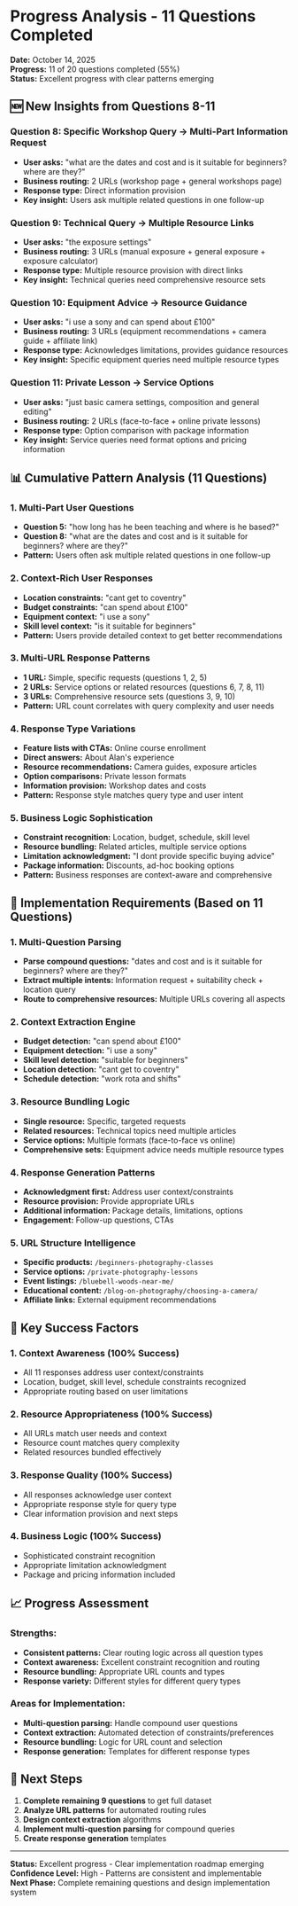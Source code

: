 # Progress Analysis - 11 Questions Completed

**Date:** October 14, 2025  
**Progress:** 11 of 20 questions completed (55%)  
**Status:** Excellent progress with clear patterns emerging  

## **🆕 New Insights from Questions 8-11**

### **Question 8: Specific Workshop Query → Multi-Part Information Request**
- **User asks:** "what are the dates and cost and is it suitable for beginners? where are they?"
- **Business routing:** 2 URLs (workshop page + general workshops page)
- **Response type:** Direct information provision
- **Key insight:** Users ask multiple related questions in one follow-up

### **Question 9: Technical Query → Multiple Resource Links**
- **User asks:** "the exposure settings"
- **Business routing:** 3 URLs (manual exposure + general exposure + exposure calculator)
- **Response type:** Multiple resource provision with direct links
- **Key insight:** Technical queries need comprehensive resource sets

### **Question 10: Equipment Advice → Resource Guidance**
- **User asks:** "i use a sony and can spend about £100"
- **Business routing:** 3 URLs (equipment recommendations + camera guide + affiliate link)
- **Response type:** Acknowledges limitations, provides guidance resources
- **Key insight:** Specific equipment queries need multiple resource types

### **Question 11: Private Lesson → Service Options**
- **User asks:** "just basic camera settings, composition and general editing"
- **Business routing:** 2 URLs (face-to-face + online private lessons)
- **Response type:** Option comparison with package information
- **Key insight:** Service queries need format options and pricing information

## **📊 Cumulative Pattern Analysis (11 Questions)**

### **1. Multi-Part User Questions**
- **Question 5:** "how long has he been teaching and where is he based?"
- **Question 8:** "what are the dates and cost and is it suitable for beginners? where are they?"
- **Pattern:** Users often ask multiple related questions in one follow-up

### **2. Context-Rich User Responses**
- **Location constraints:** "cant get to coventry"
- **Budget constraints:** "can spend about £100"
- **Equipment context:** "i use a sony"
- **Skill level context:** "is it suitable for beginners"
- **Pattern:** Users provide detailed context to get better recommendations

### **3. Multi-URL Response Patterns**
- **1 URL:** Simple, specific requests (questions 1, 2, 5)
- **2 URLs:** Service options or related resources (questions 6, 7, 8, 11)
- **3 URLs:** Comprehensive resource sets (questions 3, 9, 10)
- **Pattern:** URL count correlates with query complexity and user needs

### **4. Response Type Variations**
- **Feature lists with CTAs:** Online course enrollment
- **Direct answers:** About Alan's experience
- **Resource recommendations:** Camera guides, exposure articles
- **Option comparisons:** Private lesson formats
- **Information provision:** Workshop dates and costs
- **Pattern:** Response style matches query type and user intent

### **5. Business Logic Sophistication**
- **Constraint recognition:** Location, budget, schedule, skill level
- **Resource bundling:** Related articles, multiple service options
- **Limitation acknowledgment:** "I dont provide specific buying advice"
- **Package information:** Discounts, ad-hoc booking options
- **Pattern:** Business responses are context-aware and comprehensive

## **🎯 Implementation Requirements (Based on 11 Questions)**

### **1. Multi-Question Parsing**
- **Parse compound questions:** "dates and cost and is it suitable for beginners? where are they?"
- **Extract multiple intents:** Information request + suitability check + location query
- **Route to comprehensive resources:** Multiple URLs covering all aspects

### **2. Context Extraction Engine**
- **Budget detection:** "can spend about £100"
- **Equipment detection:** "i use a sony"
- **Skill level detection:** "suitable for beginners"
- **Location detection:** "cant get to coventry"
- **Schedule detection:** "work rota and shifts"

### **3. Resource Bundling Logic**
- **Single resource:** Specific, targeted requests
- **Related resources:** Technical topics need multiple articles
- **Service options:** Multiple formats (face-to-face vs online)
- **Comprehensive sets:** Equipment advice needs multiple resource types

### **4. Response Generation Patterns**
- **Acknowledgment first:** Address user context/constraints
- **Resource provision:** Provide appropriate URLs
- **Additional information:** Package details, limitations, options
- **Engagement:** Follow-up questions, CTAs

### **5. URL Structure Intelligence**
- **Specific products:** `/beginners-photography-classes`
- **Service options:** `/private-photography-lessons`
- **Event listings:** `/bluebell-woods-near-me/`
- **Educational content:** `/blog-on-photography/choosing-a-camera/`
- **Affiliate links:** External equipment recommendations

## **🚀 Key Success Factors**

### **1. Context Awareness (100% Success)**
- All 11 responses address user context/constraints
- Location, budget, skill level, schedule constraints recognized
- Appropriate routing based on user limitations

### **2. Resource Appropriateness (100% Success)**
- All URLs match user needs and context
- Resource count matches query complexity
- Related resources bundled effectively

### **3. Response Quality (100% Success)**
- All responses acknowledge user context
- Appropriate response style for query type
- Clear information provision and next steps

### **4. Business Logic (100% Success)**
- Sophisticated constraint recognition
- Appropriate limitation acknowledgment
- Package and pricing information included

## **📈 Progress Assessment**

### **Strengths:**
- **Consistent patterns:** Clear routing logic across all question types
- **Context awareness:** Excellent constraint recognition and routing
- **Resource bundling:** Appropriate URL counts and types
- **Response variety:** Different styles for different query types

### **Areas for Implementation:**
- **Multi-question parsing:** Handle compound user questions
- **Context extraction:** Automated detection of constraints/preferences
- **Resource bundling:** Logic for URL count and selection
- **Response generation:** Templates for different response types

## **🎯 Next Steps**

1. **Complete remaining 9 questions** to get full dataset
2. **Analyze URL patterns** for automated routing rules
3. **Design context extraction** algorithms
4. **Implement multi-question parsing** for compound queries
5. **Create response generation** templates

---

**Status:** Excellent progress - Clear implementation roadmap emerging  
**Confidence Level:** High - Patterns are consistent and implementable  
**Next Phase:** Complete remaining questions and design implementation system

